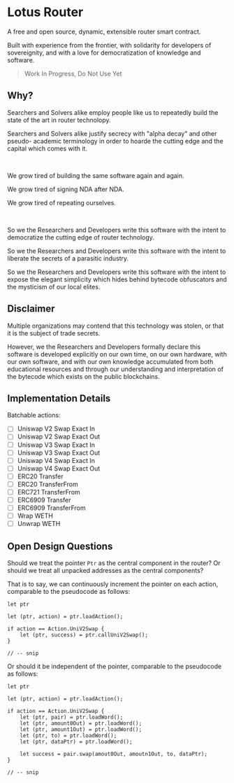 # Lotus Router

A free and open source, dynamic, extensible router smart contract.

Built with experience from the frontier, with solidarity for developers of
sovereignity, and with a love for democratization of knowledge and software.

> Work In Progress, Do Not Use Yet

## Why?

Searchers and Solvers alike employ people like us to repeatedly build the state
of the art in router technolopy.

Searchers and Solvers alike justify secrecy with "alpha decay" and other pseudo-
academic terminology in order to hoarde the cutting edge and the capital which
comes with it.

<br/>

We grow tired of building the same software again and again.

We grow tired of signing NDA after NDA.

We grow tired of repeating ourselves.

<br/>

So we the Researchers and Developers write this software with the intent to
democratize the cutting edge of router technology.

So we the Researchers and Developers write this software with the intent to
liberate the secrets of a parasitic industry.

So we the Researchers and Developers write this software with the intent to
expose the elegant simplicity which hides behind bytecode obfuscators and the
mysticism of our local elites.

## Disclaimer

Multiple organizations may contend that this technology was stolen, or that it
is the subject of trade secrets.

However, we the Researchers and Developers formally declare this software is
developed explicitly on our own time, on our own hardware, with our own
software, and with our own knowledge accumulated from both educational resources
and through our understanding and interpretation of the bytecode which exists on
the public blockchains.

## Implementation Details

Batchable actions:

- [ ] Uniswap V2 Swap Exact In
- [ ] Uniswap V2 Swap Exact Out
- [ ] Uniswap V3 Swap Exact In
- [ ] Uniswap V3 Swap Exact Out
- [ ] Uniswap V4 Swap Exact In
- [ ] Uniswap V4 Swap Exact Out
- [ ] ERC20 Transfer
- [ ] ERC20 TransferFrom
- [ ] ERC721 TransferFrom
- [ ] ERC6909 Transfer
- [ ] ERC6909 TransferFrom
- [ ] Wrap WETH
- [ ] Unwrap WETH

## Open Design Questions

Should we treat the pointer `Ptr` as the central component in the router?
Or should we treat all unpacked addresses as the central components?

That is to say, we can continuously increment the pointer on each action,
comparable to the pseudocode as follows:

```
let ptr

let (ptr, action) = ptr.loadAction();

if action == Action.UniV2Swap {
    let (ptr, success) = ptr.callUniV2Swap();
}

// -- snip
```

Or should it be independent of the pointer, comparable to the pseudocode as
follows:

```
let ptr

let (ptr, action) = ptr.loadAction();

if action == Action.UniV2Swap {
    let (ptr, pair) = ptr.loadWord();
    let (ptr, amount0Out) = ptr.loadWord();
    let (ptr, amount1Out) = ptr.loadWord();
    let (ptr, to) = ptr.loadWord();
    let (ptr, dataPtr) = ptr.loadWord();

    let success = pair.swap(amout0Out, amoutn1Out, to, dataPtr);
}

// -- snip
```
